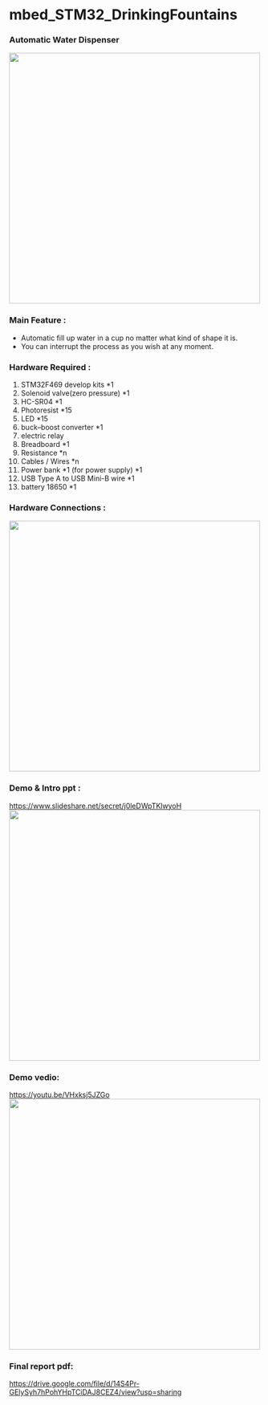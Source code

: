 # mbed_STM32_DrinkingFountains
### Automatic Water Dispenser  
<img src="https://raw.githubusercontent.com/shannon112/mbed_STM32_DrinkingFountains/image01.png" width="500">
  
### Main Feature :   
* Automatic fill up water in a cup no matter what kind of shape it is.  
* You can interrupt the process as you wish at any moment.    
  
### Hardware Required : 
1. STM32F469 develop kits *1
2. Solenoid valve(zero pressure) *1
3. HC-SR04 *1
4. Photoresist *15
5. LED *15
6. buck–boost converter *1
7. electric relay
8. Breadboard *1
9. Resistance *n
10. Cables / Wires *n
11. Power bank *1 (for power supply) *1
12. USB Type A to USB Mini-B wire *1
13. battery 18650 *1
  
### Hardware Connections :
<img src="https://raw.githubusercontent.com/shannon112/mbed_STM32_DrinkingFountains/image02.png" width="500">
  
### Demo & Intro ppt :  
https://www.slideshare.net/secret/j0leDWpTKlwyoH  
<img src="https://raw.githubusercontent.com/shannon112/mbed_STM32_DrinkingFountains/image04.png" width="500">
  
### Demo vedio:
https://youtu.be/VHxksj5JZGo  
<img src="https://raw.githubusercontent.com/shannon112/mbed_STM32_DrinkingFountains/image03.png" width="500">

### Final report pdf:
https://drive.google.com/file/d/14S4Pr-GElySyh7hPohYHpTCiDAJ8CEZ4/view?usp=sharing  
